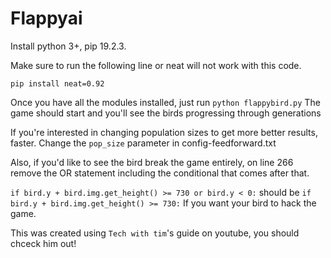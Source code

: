# Flappyai


Install python 3+, pip 19.2.3.

Make sure to run the following line or neat will not work with this code.

```pip install neat=0.92```

Once you have all the modules installed, just run 
```python flappybird.py```
The game should start and you'll see the birds progressing through generations

If you're interested in changing population sizes to get more better results, faster. Change the
```pop_size``` parameter in config-feedforward.txt

Also, if you'd like to see the bird break the game entirely, on line 266 remove the OR statement including the conditional that comes after that.

```if bird.y + bird.img.get_height() >= 730 or bird.y < 0:```
should be
```if bird.y + bird.img.get_height() >= 730:```
If you want your bird to hack the game.

This was created using ```Tech with tim```'s guide on youtube, you should chceck him out!

